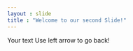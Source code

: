 ```yaml
---
layout : slide
title : "Welcome to our second Slide!"
---
```

Your text
Use left arrow to go back!

